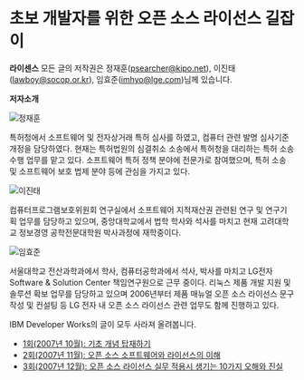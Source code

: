 # 초보 개발자를 위한 오픈 소스 라이선스 길잡이

**라이센스** 모든 글의 저작권은 정재훈(psearcher@kipo.net), 이진태(lawboy@socop.or.kr), 임효준(imhyo@lge.com)님께 있습니다.

**저자소개**

![정재훈](https://user-images.githubusercontent.com/25581533/73879228-6e8dad00-489f-11ea-83b9-c8d4083e9a39.png)

특허청에서 소프트웨어 및 전자상거래 특허 심사를 하였고, 컴퓨터 관련 발명 심사기준 개정을 담당하였다. 현재는 특허법원의 심결취소 소송에서 특허청을 대리하는 특허 소송 수행 업무를 맡고 있다. 소프트웨어 특허 정책 분야에 전문가로 참여했으며, 특허 소송 및 소프트웨어 보호 법제 분야 등에 관심을 가지고 있다. 

![이진태](https://user-images.githubusercontent.com/25581533/73886833-ae5b9100-48ad-11ea-9ef4-8e983f10e4d0.png)

컴퓨터프로그램보호위원회 연구실에서 소프트웨어 지적재산권 관련된 연구 및 연구기획 업무를 담당하고 있으며, 중앙대학교에서 법학 학사와 석사를 마치고 현재 고려대학교 정보경영 공학전문대학원 박사과정에 재학중이다. 

![임효준](https://user-images.githubusercontent.com/25581533/73886952-ea8ef180-48ad-11ea-9591-5deb93e9ab35.png)

서울대학교 전산과학과에서 학사, 컴퓨터공학과에서 석사, 박사를 마치고 LG전자 Software & Solution Center 책임연구원으로 근무 중이다. 리눅스 제품 개발 지원 및 솔루션 확보 업무를 담당하고 있으며 2006년부터 제품 매뉴얼 오픈 소스 라이선스 문구 작성 및 컨설팅 등 LG 전자 내 오픈 소스 라이선스 관련 업무도 함께 진행하고 있다. 

IBM Developer Works의 글이 모두 사라져 올려봅니다.

* [1회(2007년 10월): 기초 개념 탑재하기](https://github.com/black7375/ReadabilityDocs/blob/master/%EC%B4%88%EB%B3%B4%20%EA%B0%9C%EB%B0%9C%EC%9E%90%EB%A5%BC%20%EC%9C%84%ED%95%9C%20%EC%98%A4%ED%94%88%20%EC%86%8C%EC%8A%A4%20%EB%9D%BC%EC%9D%B4%EC%84%A0%EC%8A%A4%20%EA%B8%B8%EC%9E%A1%EC%9D%B4/part1.org)
* [2회(2007년 11월): 오픈 소스 소프트웨어와 라이선스의 이해](https://github.com/black7375/ReadabilityDocs/blob/master/%EC%B4%88%EB%B3%B4%20%EA%B0%9C%EB%B0%9C%EC%9E%90%EB%A5%BC%20%EC%9C%84%ED%95%9C%20%EC%98%A4%ED%94%88%20%EC%86%8C%EC%8A%A4%20%EB%9D%BC%EC%9D%B4%EC%84%A0%EC%8A%A4%20%EA%B8%B8%EC%9E%A1%EC%9D%B4/part2.org)
* [3회(2007년 12월): 오픈 소스 라이선스 실무 적용시 생기는 10가지 오해와 진실](https://github.com/black7375/ReadabilityDocs/blob/master/%EC%B4%88%EB%B3%B4%20%EA%B0%9C%EB%B0%9C%EC%9E%90%EB%A5%BC%20%EC%9C%84%ED%95%9C%20%EC%98%A4%ED%94%88%20%EC%86%8C%EC%8A%A4%20%EB%9D%BC%EC%9D%B4%EC%84%A0%EC%8A%A4%20%EA%B8%B8%EC%9E%A1%EC%9D%B4/part3.org)
